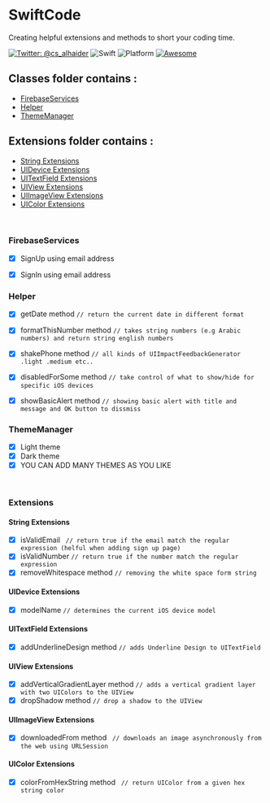 # SwiftCode

Creating helpful extensions and methods to short your coding time.

[![Twitter: @cs_alhaider](https://img.shields.io/badge/Contact-%40cs_alhaider-blue.svg)](https://twitter.com/cs_alhaider)
![Swift](https://img.shields.io/badge/Swift-v4.1-orange.svg)
![Platform](https://img.shields.io/badge/Platform-ios-lightgrey.svg)
[![Awesome](https://awesome.re/badge.svg)](https://awesome.re)


## Classes folder contains :
- [FirebaseServices](#firebaseservices)
- [Helper](#helper)
- [ThemeManager](#thememanager)


## Extensions folder contains :
  - [String Extensions](#string-extensions)
  - [UIDevice Extensions](#uidevice-extensions)
  - [UITextField Extensions](#uitextfield-extensions)
  - [UIView Extensions](#uiview-extensions)
  - [UIImageView Extensions](#uiimageview-extensions)
  - [UIColor Extensions](#uicolor-extensions)
  
<br />

### FirebaseServices
- [x] SignUp using email address 
- [x] SignIn using email address


### Helper
- [x] getDate method  ``` // return the current date in different format ```
- [x] formatThisNumber method  ``` // takes string numbers (e.g Arabic numbers) and return string english numbers ```
- [x] shakePhone method  ``` // all kinds of UIImpactFeedbackGenerator .light .medium etc.. ```
- [x] disabledForSome method  ``` // take control of what to show/hide for specific iOS devices ```
- [x] showBasicAlert method  ``` // showing basic alert with title and message and OK button to dissmiss ```


### ThemeManager
- [x] Light theme 
- [x] Dark theme
- [x] YOU CAN ADD MANY THEMES AS YOU LIKE 

<br />

### Extensions

#### String Extensions 
- [x] isValidEmail  ``` // return true if the email match the regular expression (helful when adding sign up page)```
- [x] isValidNumber  ``` // return true if the number match the regular expression ```
- [x] removeWhitespace method  ``` // removing the white space form string ```

#### UIDevice Extensions
- [x] modelName  ``` // determines the current iOS device model ```

#### UITextField Extensions
- [x] addUnderlineDesign method  ``` // adds Underline Design to UITextField ```

#### UIView Extensions
- [x] addVerticalGradientLayer method  ``` // adds a vertical gradient layer with two UIColors to the UIView ```
- [x] dropShadow method  ``` // drop a shadow to the UIView ```

#### UIImageView Extensions
- [x] downloadedFrom method  ``` // downloads an image asynchronously from the web using URLSession```

#### UIColor Extensions
- [x] colorFromHexString method  ``` // return UIColor from a given hex string color```















